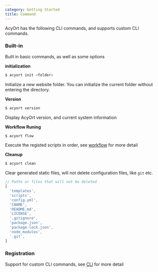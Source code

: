 ```yaml
---
category: Getting Started
title: Command
---
```


AcyOrt has the following CLI commands, and supports custom CLI commands.

### Built-in

Built in basic commands, as well as some options

**initialization**

```bash
$ acyort init <folder>
```

Initialize a new website folder. You can initialize the current folder without entering the directory.

**Version**

```bash
$ acyort version
```

Display AcyOrt version, and current system information

**Workflow Runing**

```bash
$ acyort flow
```

Execute the registed scripts in order, see [workflow](/api/workflow/) for more detail

**Cleanup**

```bash
$ acyort clean
```

Clear generated static files, will not delete configuration files, like `git` etc.

```js
// Paths or files that will not be deleted
[
  'templates',
  'scripts',
  'config.yml',
  'CNAME',
  'README.md',
  'LICENSE',
  '.gitignore',
  'package.json',
  'package-lock.json',
  'node_modules',
  '.git',
]
```

### Registration

Support for custom CLI commands, see [CLI](/api/cli/) for more detail
